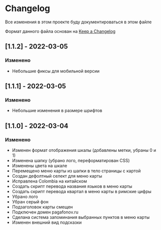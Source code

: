 # Changelog
Все изменения в этом проекте буду документироваться в этом файле

Формат данного файла основан на [Keep a Changelog](https://keepachangelog.com/en/1.0.0/)

## [1.1.2] - 2022-03-05
### Изменено
- Небольшие фиксы для мобильной версии

## [1.1.1] - 2022-03-05
### Изменено
- Небольшие изменения в размере шрифтов

## [1.1.0] - 2022-03-04
### Изменено
- Изменен формат отображения шкалы (добавлены метки, убраны 0 и 1)
- Изменена шапку (убрано лого, переформатирован CSS)
- Изменены цвета на шкале
- Перемещено меню карты из шапки в тело страницы с картой
- Создан дефолтный селект для меню карты
- Исправлена Colombia на китайском
- Создать скрипт перевода названия языков в меню карты
- Создать скрипт перевода квартал в меню карты в римские цифры
- Убрано лого
- Убран серый фон
- Подзаголовок карты смещен
- Подключен домен pagafonov.ru
- Сделана система запоминания выбранных пунктов в меню карты
- Изменен внешний вид подсказки
